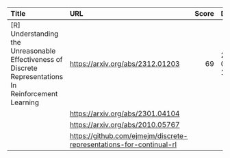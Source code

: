| Title                                                                                                  | URL                                                                 |   Score | Date                |
|:-------------------------------------------------------------------------------------------------------|:--------------------------------------------------------------------|--------:|:--------------------|
| [R] Understanding the Unreasonable Effectiveness of Discrete Representations In Reinforcement Learning | https://arxiv.org/abs/2312.01203                                    |      69 | 2024-07-13 16:20:23 |
|                                                                                                        | https://arxiv.org/abs/2301.04104                                    |         |                     |
|                                                                                                        | https://arxiv.org/abs/2010.05767                                    |         |                     |
|                                                                                                        | https://github.com/ejmejm/discrete-representations-for-continual-rl |         |                     |